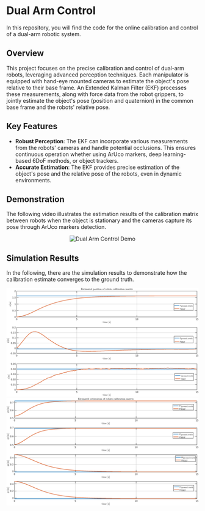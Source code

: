 # Dual Arm Control
In this repository, you will find the code for the online calibration and control of a dual-arm robotic system. 

## Overview

This project focuses on the precise calibration and control of dual-arm robots, leveraging advanced perception techniques. Each manipulator is equipped with hand-eye mounted cameras to estimate the object's pose relative to their base frame. An Extended Kalman Filter (EKF) processes these measurements, along with force data from the robot grippers, to jointly estimate the object's pose (position and quaternion) in the common base frame and the robots' relative pose.

## Key Features

- **Robust Perception**: The EKF can incorporate various measurements from the robots' cameras and handle potential occlusions. This ensures continuous operation whether using ArUco markers, deep learning-based 6DoF methods, or object trackers.
- **Accurate Estimation**: The EKF provides precise estimation of the object's pose and the relative pose of the robots, even in dynamic environments.

## Demonstration

The following video illustrates the estimation results of the calibration matrix between robots when the object is stationary and the cameras capture its pose through ArUco markers detection.

<div style="text-align: center;">
    <img src="matlab_simulations/additional_files/plots/EKF_estimation_video.gif" alt="Dual Arm Control Demo" width="1000">
</div>

## Simulation Results

In the following, there are the simulation results to demonstrate how the calibration estimate converges to the ground truth.

<div style="text-align: center;">
    <img src="matlab_simulations/additional_files/plots/EKF_position_calibration.png" alt="Dual Arm Control System" width="1000">
</div>


<div style="text-align: center;">
    <img src="matlab_simulations/additional_files/plots/EKF_orientation_calibration.png" alt="Dual Arm Control System" width="1000">
</div>



 


